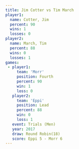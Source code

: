 ```yaml
---
title: Jim Cotter vs Tim March
player1:           
  name: Cotter, Jim
  percent: 90      
  wins: 1          
  losses: 0        
player2:           
  name: March, Tim 
  percent: 88      
  wins: 0          
  losses: 1        
games:
 - player1:          
     team: 'Morr'    
     position: Fourth
     percent: 90     
     win: 1          
     loss: 0         
   player2:        
     team: 'Eppi'  
     position: Lead
     percent: 88   
     win: 0        
     loss: 1       
   event: Trials (Men)   
   year: 2017            
   draw: Round Robin(18) 
   score: Eppi 5 - Morr 6
---
```

